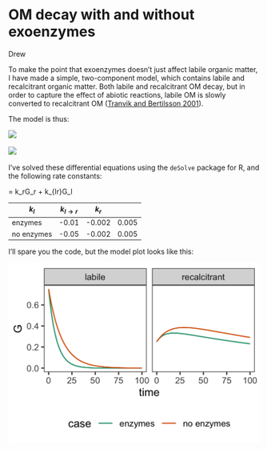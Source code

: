 OM decay with and without exoenzymes
================
Drew

To make the point that exoenzymes doesn’t just affect labile organic
matter, I have made a simple, two-component model, which contains labile
and recalcitrant organic matter. Both labile and recalcitrant OM decay,
but in order to capture the effect of abiotic reactions, labile OM is
slowly converted to recalcitrant OM ([Tranvik and Bertilsson
2001](https://onlinelibrary.wiley.com/doi/full/10.1046/j.1461-0248.2001.00245.x?casa_token=bPAvbpSsrowAAAAA%3Alg4u2CUXHlJGM0zy17ufH7Q-dG32LKE_l8B7H7Ed1IudfPYP0P1_KofEs2QkbdOdJ1A6LFC72Mooe5RG)).

The model is thus:

![](https://latex.codecogs.com/svg.image?\frac%7BdG_l%7D%7Bdt%7D&space;=&space;k_l&space;G_l&space;-&space;k_%7Bl\rightarrow&space;r%7DG_l)

![](https://latex.codecogs.com/svg.image?\frac%7BdG_r%7D%7Bdt%7D&space;=&space;k_rG_r&space;+&space;k_%7Bl\rightarrow&space;r%7DG_l)

I’ve solved these differential equations using the `deSolve` package for
R, and the following rate constants:

= k_rG_r + k\_{lr}G_l

| $k_l$      | $k_{l \rightarrow r}$ | $k_r$  |       |
|------------|-----------------------|--------|-------|
| enzymes    | -0.01                 | -0.002 | 0.005 |
| no enzymes | -0.05                 | -0.002 | 0.005 |

I’ll spare you the code, but the model plot looks like this:

![](multi_G_figure_files/figure-gfm/unnamed-chunk-4-1.png)
